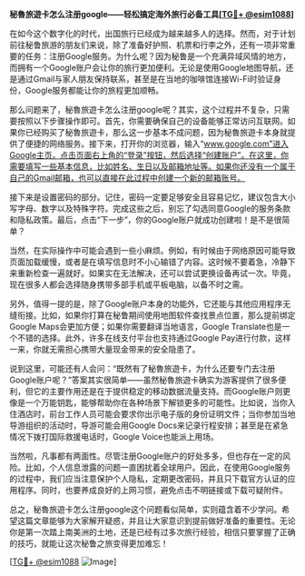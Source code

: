 **秘魯旅遊卡怎么注册google——轻松搞定海外旅行必备工具[[TG💪+ @esim1088](https://t.me/s/esim1088)]**

在如今这个数字化的时代，出国旅行已经成为越来越多人的选择。然而，对于计划前往秘鲁旅游的朋友们来说，除了准备好护照、机票和行李之外，还有一项非常重要的任务：注册Google服务。为什么呢？因为秘鲁是一个充满异域风情的地方，而拥有一个Google账户会让你的旅行更加便利。无论是使用Google地图导航，还是通过Gmail与家人朋友保持联系，甚至是在当地的咖啡馆连接Wi-Fi时验证身份，Google服务都能让你的旅程更加顺畅。

那么问题来了，秘魯旅遊卡怎么注册google呢？其实，这个过程并不复杂，只需要按照以下步骤操作即可。首先，你需要确保自己的设备能够正常访问互联网。如果你已经购买了秘魯旅遊卡，那么这一步基本不成问题，因为秘魯旅遊卡本身就提供了便捷的网络服务。接下来，打开你的浏览器，输入“www.google.com”进入Google主页。点击页面右上角的“登录”按钮，然后选择“创建账户”。在这里，你需要填写一些基本信息，比如姓名、生日以及邮箱地址等。如果你还没有一个属于自己的Gmail邮箱，也可以直接在此过程中创建一个新的邮箱账号。

接下来是设置密码的部分。记住，密码一定要足够安全且容易记忆，建议包含大小写字母、数字以及特殊字符。完成这些之后，别忘了勾选同意Google的服务条款和隐私政策。最后，点击“下一步”，你的Google账户就成功创建啦！是不是很简单？

当然，在实际操作中可能会遇到一些小麻烦。例如，有时候由于网络原因可能导致页面加载缓慢，或者是在填写信息时不小心输错了内容。这时候不要着急，冷静下来重新检查一遍就好。如果实在无法解决，还可以尝试更换设备再试一次。毕竟，现在很多人都会选择随身携带多部手机或平板电脑，以备不时之需。

另外，值得一提的是，除了Google账户本身的功能外，它还能与其他应用程序无缝衔接。比如，如果你打算在秘鲁期间使用地图软件查找景点位置，那么提前绑定Google Maps会更加方便；如果你需要翻译当地语言，Google Translate也是一个不错的选择。此外，许多在线支付平台也支持通过Google Pay进行付款，这样一来，你就无需担心携带大量现金带来的安全隐患了。

说到这里，可能还有人会问：“既然有了秘魯旅遊卡，为什么还要专门去注册Google账户呢？”答案其实很简单——虽然秘魯旅遊卡确实为游客提供了很多便利，但它的主要作用还是在于提供稳定的移动数据流量支持。而Google账户则更像是一个万能钥匙，能够帮助你在各种场景下解锁更多的可能性。比如说，当你入住酒店时，前台工作人员可能会要求你出示电子版的身份证明文件；当你参加当地导游组织的活动时，导游可能会用Google Docs来记录行程安排；甚至是在紧急情况下拨打国际救援电话时，Google Voice也能派上用场。

当然啦，凡事都有两面性。尽管注册Google账户的好处多多，但也存在一定的风险。比如，个人信息泄露的问题一直困扰着全球用户。因此，在使用Google服务的过程中，我们应当注意保护个人隐私，定期更改密码，并且只下载官方认证的应用程序。同时，也要养成良好的上网习惯，避免点击不明链接或下载可疑附件。

总之，秘魯旅遊卡怎么注册google这个问题看似简单，实则蕴含着不少学问。希望这篇文章能够为大家解开疑惑，并且让大家意识到提前做好准备的重要性。无论你是第一次踏上南美洲的土地，还是已经有过多次旅行经验，相信只要掌握了正确的技巧，就能让这次秘鲁之旅变得更加难忘！

[[TG💪+ @esim1088](https://t.me/s/esim1088) ![Image](https://i.postimg.cc/4NQfJmqS/Snipaste-2025-05-13-00-14-12.png)]